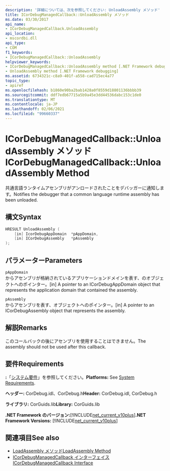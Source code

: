 ```yaml
---
description: '詳細については、次を参照してください: UnloadAssembly メソッド'
title: ICorDebugManagedCallback::UnloadAssembly メソッド
ms.date: 03/30/2017
api_name:
- ICorDebugManagedCallback.UnloadAssembly
api_location:
- mscordbi.dll
api_type:
- COM
f1_keywords:
- ICorDebugManagedCallback::UnloadAssembly
helpviewer_keywords:
- ICorDebugManagedCallback::UnloadAssembly method [.NET Framework debugging]
- UnloadAssembly method [.NET Framework debugging]
ms.assetid: 6734321c-c8a9-401f-a558-cad715ec4a77
topic_type:
- apiref
ms.openlocfilehash: b1860e90ba2bab1428a0f8559d18801136bbbb39
ms.sourcegitcommit: ddf7edb67715a5b9a45e3dd44536dabc153c1de0
ms.translationtype: MT
ms.contentlocale: ja-JP
ms.lasthandoff: 02/06/2021
ms.locfileid: "99660337"
---
```

# <a name="icordebugmanagedcallbackunloadassembly-method"></a><span data-ttu-id="2f4db-103">ICorDebugManagedCallback::UnloadAssembly メソッド</span><span class="sxs-lookup"><span data-stu-id="2f4db-103">ICorDebugManagedCallback::UnloadAssembly Method</span></span>

<span data-ttu-id="2f4db-104">共通言語ランタイムアセンブリがアンロードされたことをデバッガーに通知します。</span><span class="sxs-lookup"><span data-stu-id="2f4db-104">Notifies the debugger that a common language runtime assembly has been unloaded.</span></span>  
  
## <a name="syntax"></a><span data-ttu-id="2f4db-105">構文</span><span class="sxs-lookup"><span data-stu-id="2f4db-105">Syntax</span></span>  
  
```cpp  
HRESULT UnloadAssembly (  
    [in] IcorDebugAppDomain  *pAppDomain,  
    [in] ICorDebugAssembly   *pAssembly  
);  
```  
  
## <a name="parameters"></a><span data-ttu-id="2f4db-106">パラメーター</span><span class="sxs-lookup"><span data-stu-id="2f4db-106">Parameters</span></span>  

 `pAppDomain`  
 <span data-ttu-id="2f4db-107">からアセンブリが格納されているアプリケーションドメインを表す、のオブジェクトへのポインター。</span><span class="sxs-lookup"><span data-stu-id="2f4db-107">[in] A pointer to an ICorDebugAppDomain object that represents the application domain that contained the assembly.</span></span>  
  
 `pAssembly`  
 <span data-ttu-id="2f4db-108">からアセンブリを表す、オブジェクトへのポインター。</span><span class="sxs-lookup"><span data-stu-id="2f4db-108">[in] A pointer to an ICorDebugAssembly object that represents the assembly.</span></span>  
  
## <a name="remarks"></a><span data-ttu-id="2f4db-109">解説</span><span class="sxs-lookup"><span data-stu-id="2f4db-109">Remarks</span></span>  

 <span data-ttu-id="2f4db-110">このコールバックの後にアセンブリを使用することはできません。</span><span class="sxs-lookup"><span data-stu-id="2f4db-110">The assembly should not be used after this callback.</span></span>  
  
## <a name="requirements"></a><span data-ttu-id="2f4db-111">要件</span><span class="sxs-lookup"><span data-stu-id="2f4db-111">Requirements</span></span>  

 <span data-ttu-id="2f4db-112">**:**「[システム要件](../../get-started/system-requirements.md)」を参照してください。</span><span class="sxs-lookup"><span data-stu-id="2f4db-112">**Platforms:** See [System Requirements](../../get-started/system-requirements.md).</span></span>  
  
 <span data-ttu-id="2f4db-113">**ヘッダー:** CorDebug.idl、CorDebug.h</span><span class="sxs-lookup"><span data-stu-id="2f4db-113">**Header:** CorDebug.idl, CorDebug.h</span></span>  
  
 <span data-ttu-id="2f4db-114">**ライブラリ:** CorGuids.lib</span><span class="sxs-lookup"><span data-stu-id="2f4db-114">**Library:** CorGuids.lib</span></span>  
  
 <span data-ttu-id="2f4db-115">**.NET Framework のバージョン:**[!INCLUDE[net_current_v10plus](../../../../includes/net-current-v10plus-md.md)]</span><span class="sxs-lookup"><span data-stu-id="2f4db-115">**.NET Framework Versions:** [!INCLUDE[net_current_v10plus](../../../../includes/net-current-v10plus-md.md)]</span></span>  
  
## <a name="see-also"></a><span data-ttu-id="2f4db-116">関連項目</span><span class="sxs-lookup"><span data-stu-id="2f4db-116">See also</span></span>

- [<span data-ttu-id="2f4db-117">LoadAssembly メソッド</span><span class="sxs-lookup"><span data-stu-id="2f4db-117">LoadAssembly Method</span></span>](icordebugmanagedcallback-loadassembly-method.md)
- [<span data-ttu-id="2f4db-118">ICorDebugManagedCallback インターフェイス</span><span class="sxs-lookup"><span data-stu-id="2f4db-118">ICorDebugManagedCallback Interface</span></span>](icordebugmanagedcallback-interface.md)
